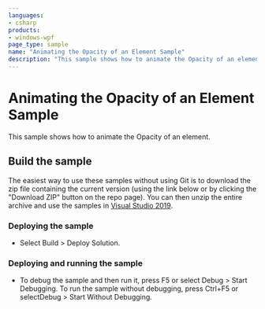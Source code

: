```yaml
---
languages:
- csharp
products:
- windows-wpf
page_type: sample
name: "Animating the Opacity of an Element Sample"        
description: "This sample shows how to animate the Opacity of an element."
---
```


# Animating the Opacity of an Element Sample
This sample shows how to animate the Opacity of an element.

## Build the sample
The easiest way to use these samples without using Git is to download the zip file containing the current version (using the link below or by clicking the "Download ZIP" button on the repo page). You can then unzip the entire archive and use the samples in [Visual Studio 2019](https://www.visualstudio.com/wpf-vs).

### Deploying the sample
- Select Build > Deploy Solution. 

### Deploying and running the sample
- To debug the sample and then run it, press F5 or select Debug >  Start Debugging. To run the sample without debugging, press Ctrl+F5 or selectDebug > Start Without Debugging. 


